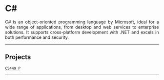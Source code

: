 # C#
<p align="justify">
C# is an object-oriented programming language by Microsoft, ideal for a wide range of applications, from desktop and web services to enterprise solutions. It supports cross-platform development with .NET and excels in both performance and security.</p>

---

## Projects
[`CS449 P`](https://github.com/ala2q6/CS449-P/tree/main)

---